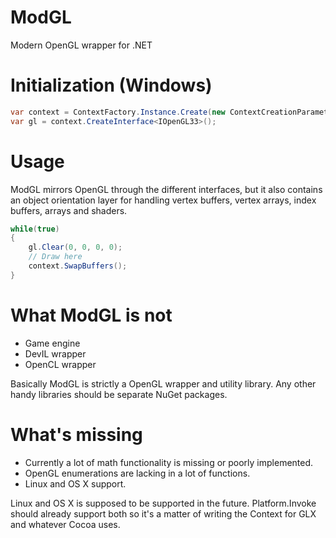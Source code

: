 ModGL
=====

Modern OpenGL wrapper for .NET

Initialization (Windows)
========================

```csharp
var context = ContextFactory.Instance.Create(new ContextCreationParameters { Window = hwnd, Device = hdc });
var gl = context.CreateInterface<IOpenGL33>();
```

Usage
=====

ModGL mirrors OpenGL through the different interfaces, but it also contains an object orientation layer for handling
vertex buffers, vertex arrays, index buffers, arrays and shaders.

```csharp
while(true)
{
    gl.Clear(0, 0, 0, 0);
    // Draw here
    context.SwapBuffers();
}
```

What ModGL is not
=================
* Game engine
* DevIL wrapper
* OpenCL wrapper

Basically ModGL is strictly a OpenGL wrapper and utility library. Any other handy libraries should be separate NuGet packages.

What's missing
==============
* Currently a lot of math functionality is missing or poorly implemented.
* OpenGL enumerations are lacking in a lot of functions.
* Linux and OS X support.
 
Linux and OS X is supposed to be supported in the future. Platform.Invoke should already support both so it's a matter of writing the Context for GLX and whatever Cocoa uses.
